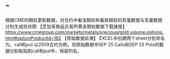 # -
根据CME的期权更新数据，对合约中看涨期权和看跌期权的存量数据与变量数据分别生成柱状图
【芝加哥商品交易所黄金期权数据下载链接】
https://www.cmegroup.com/markets/metals/precious/gold.volume.options.html#optionProductId=192
【原始数据处理】
EXCEL中创建两个sheet分别命名为，call和put
以2509合约为例，将原始数据中SEP 25 Calls和SEP 25 Puts的数据分别粘贴到call和put中，保留列名。
